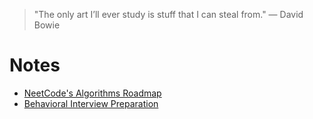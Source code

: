 > "The only art I’ll ever study is stuff that I can steal from." — David Bowie

# Notes
- [NeetCode's Algorithms Roadmap](slip-box/neetcode-algorithms-roadmap.md)
- [Behavioral Interview Preparation](slip-box/behavioral-interview-preparation.md)

